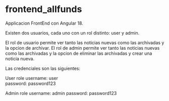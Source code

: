 # frontend_allfunds
Applicacion FrontEnd con Angular 18.

Existen dos usuarios, cada uno con un rol distinto: user y admin.

El rol de usuario permite ver tanto las noticias nuevas como las archivadas y la opcion de archivar.
El rol de admin permite ver tanto las noticias nuevas como las archivadas y la opcion de eliminar las archivadas y crear una noticia nueva.

Las credenciales son las siguientes:

User role
username: user	
password: password123

Admin role
username: admin
password: password123

